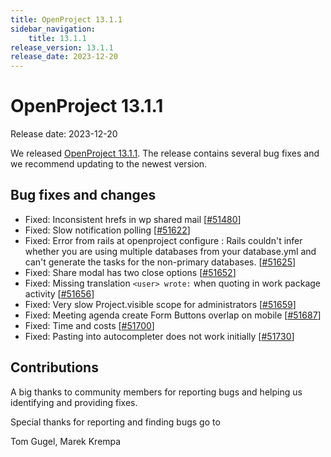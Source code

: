 ```yaml
---
title: OpenProject 13.1.1
sidebar_navigation:
    title: 13.1.1
release_version: 13.1.1
release_date: 2023-12-20
---
```


# OpenProject 13.1.1

Release date: 2023-12-20

We released [OpenProject 13.1.1](https://community.openproject.org/versions/1980).
The release contains several bug fixes and we recommend updating to the newest version.

<!--more-->
## Bug fixes and changes

- Fixed: Inconsistent hrefs in wp shared mail \[[#51480](https://community.openproject.org/wp/51480)\]
- Fixed: Slow notification polling \[[#51622](https://community.openproject.org/wp/51622)\]
- Fixed: Error from rails at openproject configure : Rails couldn't infer whether you are using multiple databases from your database.yml and can't generate the tasks for the non-primary databases. \[[#51625](https://community.openproject.org/wp/51625)\]
- Fixed: Share modal has two close options \[[#51652](https://community.openproject.org/wp/51652)\]
- Fixed: Missing translation `<user> wrote:` when quoting in work package activity \[[#51656](https://community.openproject.org/wp/51656)\]
- Fixed: Very slow Project.visible scope for administrators \[[#51659](https://community.openproject.org/wp/51659)\]
- Fixed: Meeting agenda create Form Buttons overlap on mobile  \[[#51687](https://community.openproject.org/wp/51687)\]
- Fixed: Time and costs \[[#51700](https://community.openproject.org/wp/51700)\]
- Fixed: Pasting into autocompleter does not work initially \[[#51730](https://community.openproject.org/wp/51730)\]

## Contributions

A big thanks to community members for reporting bugs and helping us identifying and providing fixes.

Special thanks for reporting and finding bugs go to

Tom Gugel, Marek Krempa
